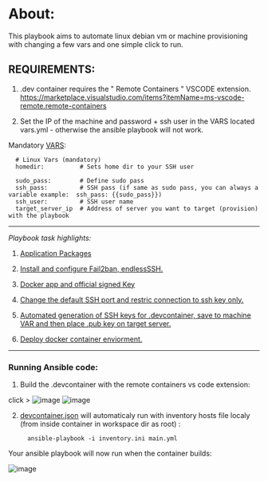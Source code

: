 # About:

This playbook aims to automate linux debian vm or machine provisioning with changing a few vars and one simple click to run.

## REQUIREMENTS:

1. .dev container requires the " Remote Containers " VSCODE extension. https://marketplace.visualstudio.com/items?itemName=ms-vscode-remote.remote-containers

2. Set the IP of the machine and password + ssh user in the VARS located vars.yml - otherwise the ansible playbook will not work.

Mandatory [VARS](https://github.com/jtmb/JBE-Ansible/blob/main/vars/vars.yml):

      # Linux Vars (mandatory)
      homedir:          # Sets home dir to your SSH user
      
      sudo_pass:        # Define sudo pass
      ssh_pass:         # SSH pass (if same as sudo pass, you can always a variable example:  ssh_pass: {{sudo_pass}})
      ssh_user:         # SSH user name
      target_server_ip  # Address of server you want to target (provision) with the playbook

-------------------------------

*Playbook task highlights:*

1. [Application Packages](https://github.com/jtmb/JBE-Ansible/blob/main/tasks/packages.yml)

2. [Install and configure Fail2ban, endlessSSH.]( https://github.com/jtmb/JBE-Ansible/blob/main/tasks/docker.yml )

3. [Docker app and official signed Key]( https://github.com/jtmb/JBE-Ansible/blob/main/tasks/docker.yml )

4. [Change the default SSH port and restric connection to ssh key only.]( https://github.com/jtmb/JBE-Ansible/blob/main/tasks/ssh_security.yml )

5. [Automated generation of SSH keys for .devcontainer, save to machine VAR and then place .pub key on target server.]( https://github.com/jtmb/JBE-Ansible/blob/main/tasks/ssh_key_local.yml )

6. [Deploy docker container enviorment.]( https://github.com/jtmb/JBE-Ansible/blob/main/tasks/docker.yml )

-------------------------------

### Running Ansible code:

1. Build the .devcontainer with the remote containers vs code extension:

click > ![image](https://user-images.githubusercontent.com/86915618/165235835-12df7cb0-1a97-4c60-b5e3-4db6182efcdb.png) ![image](https://user-images.githubusercontent.com/86915618/165246233-2b5e646f-972e-4ddc-8069-d023ca5a8a48.png)


2. [devcontainer.json](https://github.com/jtmb/JBE-Ansible/blob/main/.devcontainer/devcontainer.json) will automaticaly run with inventory hosts file localy (from  inside container in workspace dir as root) :

         ansible-playbook -i inventory.ini main.yml

Your ansible playbook will now run when the container builds:

![image](https://user-images.githubusercontent.com/86915618/165248981-506fb62a-abc9-42cd-9f06-0fb31ae7008e.png)

